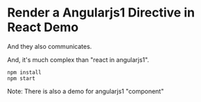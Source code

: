 Render a Angularjs1 Directive in React Demo
===========================================

And they also communicates.

And, it's much complex than "react in angularjs1".

```
npm install
npm start
```

Note: There is also a demo for angularjs1 "component"
